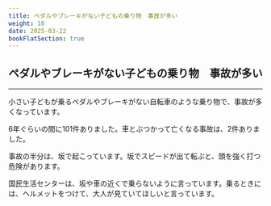 ```yaml
---
title: ペダルやブレーキがない子どもの乗り物　事故が多い
weight: 10
date: 2025-03-22
bookFlatSection: true
---
```

## ペダルやブレーキがない子どもの乗り物　事故が多い
---
小さい子どもが乗るペダルやブレーキがない自転車のような乗り物で、事故が多くなっています。

6年ぐらいの間に101件ありました。車とぶつかって亡くなる事故は、2件ありました。

事故の半分は、坂で起こっています。坂でスピードが出て転ぶと、頭を強く打つ危険があります。

国民生活センターは、坂や車の近くで乗らないように言っています。乗るときには、ヘルメットをつけて、大人が見ていてほしいと言っています。